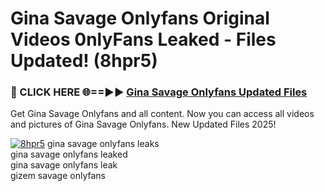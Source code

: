 # Gina Savage Onlyfans Original Videos 0nlyFans Leaked - Files Updated! (8hpr5)

<h3>🔴 CLICK HERE 🌐==►► <a href="https://tinyurl.com/2jnfzry5" rel="nofollow">Gina Savage Onlyfans Updated Files</a></h3>

Get Gina Savage Onlyfans and all content. Now you can access all videos and pictures of Gina Savage Onlyfans. New Updated Files 2025!

[![8hpr5](https://i.imgur.com/GyGTBgg.gif)](https://tinyurl.com/2jnfzry5)
gina savage onlyfans leaks<br>
gina savage onlyfans leaked<br>
gina savage onlyfans leak<br>
gizem savage onlyfans